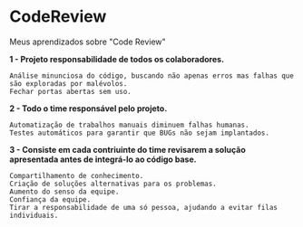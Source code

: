 # CodeReview
Meus aprendizados sobre "Code Review"

<b>1 - Projeto responsabilidade de todos os colaboradores.</b>

    Análise minunciosa do código, buscando não apenas erros mas falhas que são exploradas por malévolos.
    Fechar portas abertas sem uso.
    
<b>2 - Todo o time responsável pelo projeto.</b>

    Automatização de trabalhos manuais diminuem falhas humanas.
    Testes automáticos para garantir que BUGs não sejam implantados.
    
<b>3 - Consiste em cada contriuinte do time revisarem a solução apresentada antes de integrá-lo ao código base.</b>

    Compartilhamento de conhecimento.
    Criação de soluções alternativas para os problemas.
    Aumento do senso da equipe.
    Confiança da equipe.
    Tirar a responsabilidade de uma só pessoa, ajudando a evitar filas individuais.
 
